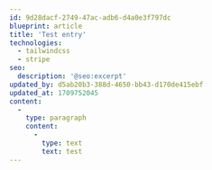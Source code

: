 ```yaml
---
id: 9d28dacf-2749-47ac-adb6-d4a0e3f797dc
blueprint: article
title: 'Test entry'
technologies:
  - tailwindcss
  - stripe
seo:
  description: '@seo:excerpt'
updated_by: d5ab20b3-388d-4650-bb43-d170de415ebf
updated_at: 1709752045
content:
  -
    type: paragraph
    content:
      -
        type: text
        text: test
---
```

